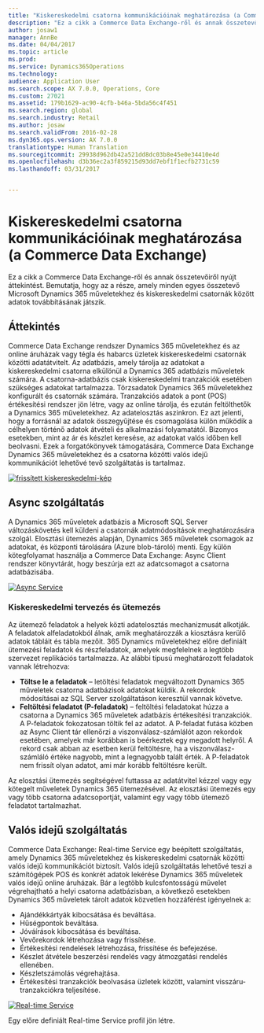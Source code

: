 ```yaml
---
title: "Kiskereskedelmi csatorna kommunikációinak meghatározása (a Commerce Data Exchange)"
description: "Ez a cikk a Commerce Data Exchange-ről és annak összetevőiről nyújt áttekintést. Bemutatja, hogy az a része, amely minden egyes összetevő Microsoft Dynamics 365 műveletekhez és kiskereskedelmi csatornák között adatok továbbításának játszik."
author: josaw1
manager: AnnBe
ms.date: 04/04/2017
ms.topic: article
ms.prod: 
ms.service: Dynamics365Operations
ms.technology: 
audience: Application User
ms.search.scope: AX 7.0.0, Operations, Core
ms.custom: 27021
ms.assetid: 179b1629-ac90-4cfb-b46a-5bda56c4f451
ms.search.region: global
ms.search.industry: Retail
ms.author: josaw
ms.search.validFrom: 2016-02-28
ms.dyn365.ops.version: AX 7.0.0
translationtype: Human Translation
ms.sourcegitcommit: 29938d962db42a521dd8dc03b8e45e0e34410e4d
ms.openlocfilehash: d3b36ec2a3f859215d93dd7ebf1f1ecfb2731c59
ms.lasthandoff: 03/31/2017


---
```


# <a name="define-retail-channel-communications-commerce-data-exchange"></a>Kiskereskedelmi csatorna kommunikációinak meghatározása (a Commerce Data Exchange)

Ez a cikk a Commerce Data Exchange-ről és annak összetevőiről nyújt áttekintést. Bemutatja, hogy az a része, amely minden egyes összetevő Microsoft Dynamics 365 műveletekhez és kiskereskedelmi csatornák között adatok továbbításának játszik.

<a name="overview"></a>Áttekintés
--------

Commerce Data Exchange rendszer Dynamics 365 műveletekhez és az online áruházak vagy tégla és habarcs üzletek kiskereskedelmi csatornák közötti adatátvitelt. Az adatbázis, amely tárolja az adatokat a kiskereskedelmi csatorna elkülönül a Dynamics 365 adatbázis műveletek számára. A csatorna-adatbázis csak kiskereskedelmi tranzakciók esetében szükséges adatokat tartalmazza. Törzsadatok Dynamics 365 műveletekhez konfigurált és csatornák számára. Tranzakciós adatok a pont (POS) értékesítési rendszer jön létre, vagy az online tárolja, és ezután feltölthetők a Dynamics 365 műveletekhez. Az adatelosztás aszinkron. Ez azt jelenti, hogy a forrásnál az adatok összegyűjtése és csomagolása külön működik a célhelyen történő adatok átvételi és alkalmazási folyamatától. Bizonyos esetekben, mint az ár és készlet keresése, az adatokat valós időben kell beolvasni. Ezek a forgatókönyvek támogatására, Commerce Data Exchange Dynamics 365 műveletekhez és a csatorna közötti valós idejű kommunikációt lehetővé tevő szolgáltatás is tartalmaz. 

[![frissített kiskereskedelmi-kép](./media/updated-retail-graphic.png)](./media/updated-retail-graphic.png)  

## <a name="async-service"></a>Async szolgáltatás
A Dynamics 365 műveletek adatbázis a Microsoft SQL Server változáskövetés kell küldeni a csatornák adatmódosítások meghatározására szolgál. Elosztási ütemezés alapján, Dynamics 365 műveletek csomagok az adatokat, és központi tárolására (Azure blob-tároló) menti. Egy külön kötegfolyamat használja a Commerce Data Exchange: Async Client rendszer könyvtárát, hogy beszúrja ezt az adatcsomagot a csatorna adatbázisába. 

[![Async Service](./media/async-300x239.png)](./media/async.png)

### <a name="retail-scheduler"></a>Kiskereskedelmi tervezés és ütemezés

Az ütemező feladatok a helyek közti adatelosztás mechanizmusát alkotják. A feladatok alfeladatokból álnak, amik meghatározzák a kiosztásra kerülő adatok tábláit és tábla mezőit. 365 Dynamics műveletekhez előre definiált ütemezési feladatok és részfeladatok, amelyek megfelelnek a legtöbb szervezet replikációs tartalmazza. Az alábbi típusú meghatározott feladatok vannak létrehozva:

-   **Töltse le a feladatok** – letöltési feladatok megváltozott Dynamics 365 műveletek csatorna adatbázisok adatokat küldik. A rekordok módosításai az SQL Server szolgáltatáson keresztül vannak követve.
-   **Feltöltési feladatot (P-feladatok)** – feltöltési feladatokat húzza a csatorna a Dynamics 365 műveletek adatbázis értékesítési tranzakciók. A P-feladatok fokozatosan töltik fel az adatot. A P-feladat futása közben az Async Client tár ellenőrzi a viszonválasz-számlálót azon rekordok esetében, amelyek már korábban is beérkeztek egy megadott helyről. A rekord csak abban az esetben kerül feltöltésre, ha a viszonválasz-számláló értéke nagyobb, mint a legnagyobb talált érték. A P-feladatok nem frissít olyan adatot, ami már korább feltöltésre került.

Az elosztási ütemezés segítségével futtassa az adatátvitel kézzel vagy egy kötegelt műveletek Dynamics 365 ütemezésével. Az elosztási ütemezés egy vagy több csatorna adatcsoportját, valamint egy vagy több ütemező feladatot tartalmazhat.

## <a name="realtime-service"></a>Valós idejű szolgáltatás
Commerce Data Exchange: Real-time Service egy beépített szolgáltatás, amely Dynamics 365 műveletekhez és kiskereskedelmi csatornák közötti valós idejű kommunikációt biztosít. Valós idejű szolgáltatás lehetővé teszi a számítógépek POS és konkrét adatok lekérése Dynamics 365 műveletek valós idejű online áruházak. Bár a legtöbb kulcsfontosságú művelet végrehajtható a helyi csatorna adatbázisban, a következő esetekben Dynamics 365 műveletek tárolt adatok közvetlen hozzáférést igényelnek a:

-   Ajándékkártyák kibocsátása és beváltása.
-   Hűségpontok beváltása.
-   Jóváírások kibocsátása és beváltása.
-   Vevőrekordok létrehozása vagy frissítése.
-   Értékesítési rendelések létrehozása, frissítése és befejezése.
-   Készlet átvétele beszerzési rendelés vagy átmozgatási rendelés ellenében.
-   Készletszámolás végrehajtása.
-   Értékesítési tranzakciók beolvasása üzletek között, valamint visszáru-tranzakciókra teljesítése.

[![Real-time Service](./media/rts.png)](./media/rts.png) 

Egy előre definiált Real-time Service profil jön létre.


